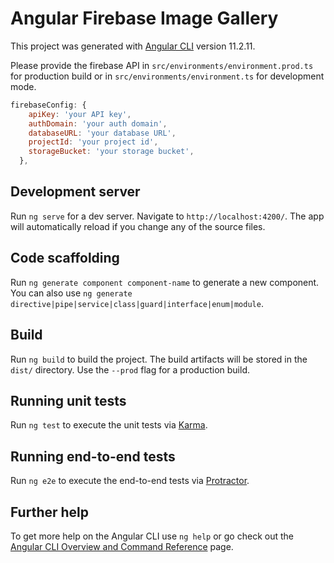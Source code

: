 # Angular Firebase Image Gallery

This project was generated with [Angular CLI](https://github.com/angular/angular-cli) version 11.2.11.

Please provide the firebase API in `src/environments/environment.prod.ts` for production build or in `src/environments/environment.ts` for development mode.

```javascript 
firebaseConfig: {
    apiKey: 'your API key',
    authDomain: 'your auth domain',
    databaseURL: 'your database URL',
    projectId: 'your project id',
    storageBucket: 'your storage bucket',
  },
```


## Development server

Run `ng serve` for a dev server. Navigate to `http://localhost:4200/`. The app will automatically reload if you change any of the source files.

## Code scaffolding

Run `ng generate component component-name` to generate a new component. You can also use `ng generate directive|pipe|service|class|guard|interface|enum|module`.

## Build

Run `ng build` to build the project. The build artifacts will be stored in the `dist/` directory. Use the `--prod` flag for a production build.

## Running unit tests

Run `ng test` to execute the unit tests via [Karma](https://karma-runner.github.io).

## Running end-to-end tests

Run `ng e2e` to execute the end-to-end tests via [Protractor](http://www.protractortest.org/).

## Further help

To get more help on the Angular CLI use `ng help` or go check out the [Angular CLI Overview and Command Reference](https://angular.io/cli) page.

